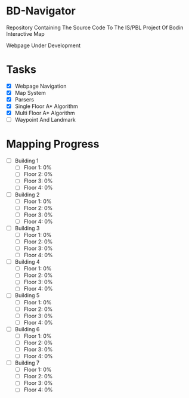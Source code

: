 # BD-Navigator
Repository Containing The Source Code To The IS/PBL Project Of Bodin Interactive Map

Webpage Under Development

# Tasks
- [x] Webpage Navigation
- [x] Map System
- [x] Parsers
- [x] Single Floor A* Algorithm
- [x] Multi Floor A* Algorithm
- [ ] Waypoint And Landmark

# Mapping Progress
- [ ] Building 1 
  - [ ] Floor 1: 0%
  - [ ] Floor 2: 0%
  - [ ] Floor 3: 0%
  - [ ] Floor 4: 0%
- [ ] Building 2
  - [ ] Floor 1: 0%
  - [ ] Floor 2: 0%
  - [ ] Floor 3: 0%
  - [ ] Floor 4: 0%
- [ ] Building 3
  - [ ] Floor 1: 0%
  - [ ] Floor 2: 0%
  - [ ] Floor 3: 0%
  - [ ] Floor 4: 0%
- [ ] Building 4
  - [ ] Floor 1: 0%
  - [ ] Floor 2: 0%
  - [ ] Floor 3: 0%
  - [ ] Floor 4: 0%
- [ ] Building 5
  - [ ] Floor 1: 0%
  - [ ] Floor 2: 0%
  - [ ] Floor 3: 0%
  - [ ] Floor 4: 0%
- [ ] Building 6
  - [ ] Floor 1: 0%
  - [ ] Floor 2: 0%
  - [ ] Floor 3: 0%
  - [ ] Floor 4: 0%
- [ ] Building 7
  - [ ] Floor 1: 0%
  - [ ] Floor 2: 0%
  - [ ] Floor 3: 0%
  - [ ] Floor 4: 0%
